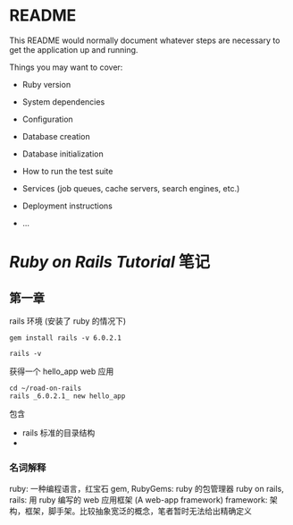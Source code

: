 # README

This README would normally document whatever steps are necessary to get the
application up and running.

Things you may want to cover:

* Ruby version

* System dependencies

* Configuration

* Database creation

* Database initialization

* How to run the test suite

* Services (job queues, cache servers, search engines, etc.)

* Deployment instructions

* ...

# *Ruby on Rails Tutorial* 笔记

## 第一章

rails 环境 (安装了 ruby 的情况下)
```shell
gem install rails -v 6.0.2.1 

rails -v
```
获得一个 hello_app web 应用
```shell
cd ~/road-on-rails
rails _6.0.2.1_ new hello_app
```
包含
- rails 标准的目录结构
- 
### 名词解释
ruby: 一种编程语言，红宝石
gem, RubyGems: ruby 的包管理器
ruby on rails, rails: 用 ruby 编写的 web 应用框架 (A web-app framework) 
framework: 架构，框架，脚手架。比较抽象宽泛的概念，笔者暂时无法给出精确定义 
